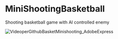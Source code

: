 # MiniShootingBasketball
Shooting basketball game with AI controlled enemy

![VideoperGithubBasketMinishooting_AdobeExpress](https://user-images.githubusercontent.com/75800100/191117399-897178b0-3c08-478b-9d7a-89a7347941ab.gif)
